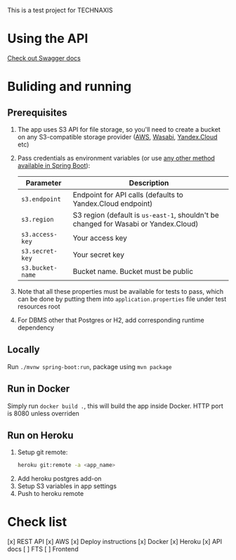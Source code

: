 This is a test project for TECHNAXIS

# Using the API

[Check out Swagger docs](https://technaxis-test.herokuapp.com/swagger-ui.html)

# Buliding and running

## Prerequisites

1. The app uses S3 API for file storage, so you'll need to create a bucket on any S3-compatible storage provider 
([AWS](https://aws.amazon.com), [Wasabi](https://wasabi.com), [Yandex.Cloud](https://cloud.yandex.ru/) etc)

2. Pass credentials as environment variables (or use [any other method available in Spring Boot](https://docs.spring.io/spring-boot/docs/current/reference/html/boot-features-external-config.html)):

    Parameter       | Description
    -------------   |----------
    `s3.endpoint`   | Endpoint for API calls (defaults to Yandex.Cloud endpoint)
    `s3.region`     | S3 region (default is `us-east-1`, shouldn't be changed for Wasabi or Yandex.Cloud)
    `s3.access-key` | Your access key
    `s3.secret-key` | Your secret key    
    `s3.bucket-name`| Bucket name. Bucket must be public
    
3. Note that all these properties must be available for tests to pass, 
which can be done by putting them into `application.properties` file under test resources root

3. For DBMS other that Postgres or H2, add corresponding runtime dependency
    
## Locally

Run `./mvnw spring-boot:run`, package using `mvn package` 

## Run in Docker

Simply run `docker build .`, this will build the app inside Docker. HTTP port is 8080 unless overriden

## Run on Heroku

1. Setup git remote: 
    ```bash
    heroku git:remote -a <app_name>
    ```
2. Add heroku postgres add-on
3. Setup S3 variables in app settings 
4. Push to heroku remote

# Check list

[x] REST API
[x] AWS
[x] Deploy instructions
[x] Docker
[x] Heroku
[x] API docs
[ ] FTS
[ ] Frontend